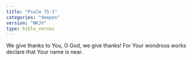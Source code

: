 ```yaml
---
title: "Psalm 75:1"
categories: "deepen"
version: "NKJV"
type: bible_verses
---
```


We give thanks to You, O God, we give thanks!
For Your wondrous works declare that Your name is near.